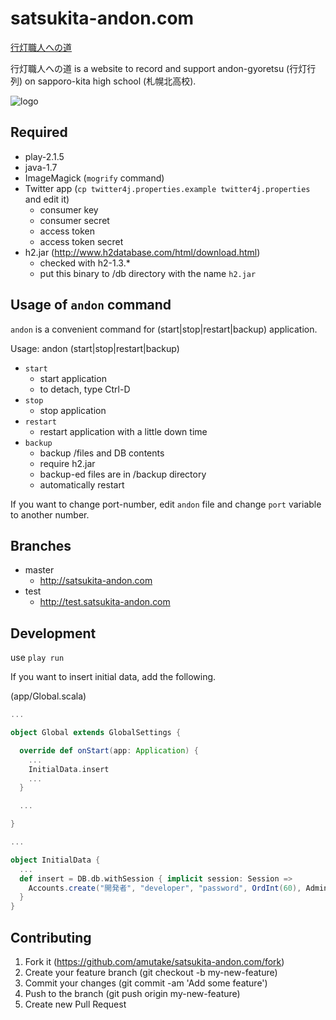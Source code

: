 satsukita-andon.com
===================

[行灯職人への道](http://satsukita-andon.com)

行灯職人への道 is a website to record and support andon-gyoretsu (行灯行列) on sapporo-kita high school (札幌北高校).

![logo](https://raw.githubusercontent.com/amutake/satsukita-andon.com/master/public/img/logo.png)

Required
--------

- play-2.1.5
- java-1.7
- ImageMagick (`mogrify` command)
- Twitter app (`cp twitter4j.properties.example twitter4j.properties` and edit it)
  - consumer key
  - consumer secret
  - access token
  - access token secret
- h2.jar (http://www.h2database.com/html/download.html)
  - checked with h2-1.3.*
  - put this binary to /db directory with the name `h2.jar`

Usage of `andon` command
------------------------

`andon` is a convenient command for (start|stop|restart|backup) application.

Usage: andon (start|stop|restart|backup)

- `start`
  - start application
  - to detach, type Ctrl-D
- `stop`
  - stop application
- `restart`
  - restart application with a little down time
- `backup`
  - backup /files and DB contents
  - require h2.jar
  - backup-ed files are in /backup directory
  - automatically restart

If you want to change port-number, edit `andon` file and change `port` variable to another number.

Branches
--------

- master
  - http://satsukita-andon.com
- test
  - http://test.satsukita-andon.com

Development
-----------

use `play run`

If you want to insert initial data, add the following.

(app/Global.scala)

```scala
...

object Global extends GlobalSettings {

  override def onStart(app: Application) {
    ...
    InitialData.insert
    ...
  }

  ...

}

...

object InitialData {
  ...
  def insert = DB.db.withSession { implicit session: Session =>
    Accounts.create("開発者", "developer", "password", OrdInt(60), Admin)
  }
}
```

Contributing
------------

1. Fork it (https://github.com/amutake/satsukita-andon.com/fork)
2. Create your feature branch (git checkout -b my-new-feature)
3. Commit your changes (git commit -am 'Add some feature')
4. Push to the branch (git push origin my-new-feature)
5. Create new Pull Request

